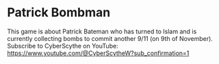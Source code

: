 # Patrick Bombman
This game is about Patrick Bateman who has turned to Islam and is currently collecting bombs to commit another 9/11 (on 9th of November).
Subscribe to CyberScythe on YouTube: https://www.youtube.com/@CyberScytheW?sub_confirmation=1

